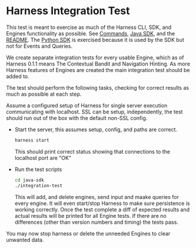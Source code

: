 # Harness Integration Test

This test is meant to exercise as much of the Harness CLI, SDK, and Engines functionality as possible. See [Commands](commands.md), [Java SDK](java-sdk.md), and the [README](README.md). The [Python SDK](python-sdk/README.md) is exercised because it is used by the SDK but not for Events and Queries.

We create separate integration tests for every usable Engine, which as of Harness 0.1.1 means The Contextual Bandit and Navigation Hinting. As more Harness features of Engines are created the main integration test should be added to.

The test should perform the following tasks, checking for correct results as much as possible at each step.

Assume a configured setup of Harness for single server execution communicating with localhost. SSL can be setup, independently, the test should run out of the box with the default non-SSL config.

 - Start the server, this assumes setup, config, and paths are correct.
 
    ```bash
    harness start
    ```
    
    This should print correct status showing that connections to the localhost port are "OK"
    
 - Run the test scripts

    ```bash
    cd java-sdk
    ./integration-test
    ```
    
    This will add, and delete engines, send input and maake queries for every engine. It will even start/stop Harness to make sure persistence is working correctly. Once the test complete a diff of expected results and actual results will be printed for all Engine tests. If there are no differences (other than version numbers and timing) the tests pass.
    
You may now stop harness or delete the unneeded Engines to clear unwanted data.    

    